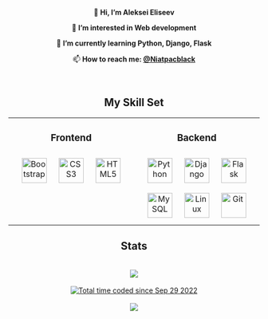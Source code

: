 <div align="center">


👋 <b>Hi, I’m Aleksei Eliseev</b>

👀 <b>I’m interested in Web development</b>

🌱 <b>I’m currently learning Python, Django, Flask</b>

📫 <b>How to reach me: [@Niatpacblack](https://t.me/niatpackcalb)</b>
</div>   

<br/>  

<h2 align="center">My Skill Set</h2>
<table align="center"><tr><td valign="top" width="33%">



<h3 align="center">Frontend</h3>
<div align="center">  
<a href="https://getbootstrap.com/docs/3.4/javascript/" target="_blank"><img style="margin: 10px" src="https://profilinator.rishav.dev/skills-assets/bootstrap-plain.svg" alt="Bootstrap" height="50" /></a>  
<a href="https://www.w3schools.com/css/" target="_blank"><img style="margin: 10px" src="https://profilinator.rishav.dev/skills-assets/css3-original-wordmark.svg" alt="CSS3" height="50" /></a>  
<a href="https://en.wikipedia.org/wiki/HTML5" target="_blank"><img style="margin: 10px" src="https://profilinator.rishav.dev/skills-assets/html5-original-wordmark.svg" alt="HTML5" height="50" /></a>  
</div>

</td><td valign="top" width="33%">



<h3 align="center">Backend</h3>
<div align="center">  
<a href="https://www.python.org/" target="_blank"><img style="margin: 10px" src="https://profilinator.rishav.dev/skills-assets/python-original.svg" alt="Python" height="50" /></a>  
<a href="https://www.djangoproject.com/" target="_blank"><img style="margin: 10px" src="https://profilinator.rishav.dev/skills-assets/django-original.svg" alt="Django" height="50" /></a>  
<a href="https://flask.palletsprojects.com/" target="_blank"><img style="margin: 10px" src="https://profilinator.rishav.dev/skills-assets/flask.png" alt="Flask" height="50" /></a>  
<a href="https://www.mysql.com/" target="_blank"><img style="margin: 10px" src="https://profilinator.rishav.dev/skills-assets/mysql-original-wordmark.svg" alt="MySQL" height="50" /></a>  
<a href="https://www.linux.org/" target="_blank"><img style="margin: 10px" src="https://profilinator.rishav.dev/skills-assets/linux-original.svg" alt="Linux" height="50" /></a>  
<a href="https://github.com/" target="_blank"><img style="margin: 10px" src="https://profilinator.rishav.dev/skills-assets/git-scm-icon.svg" alt="Git" height="50" /></a>  
</div>

</td>

</tr></table>  

<h2 align="center">Stats</h2>
<br/>  

<div align="center">
<a href=https://www.codewars.com/users/NiatpacKcalb><img src="https://www.codewars.com/users/NiatpacKcalb/badges/small"" /></a>
</div>

<br/> 

<div align="center">
<a href="https://wakatime.com/@83f8d99e-e577-4fba-a1f5-b81a84f8d868"><img src="https://wakatime.com/badge/user/83f8d99e-e577-4fba-a1f5-b81a84f8d868.svg" alt="Total time coded since Sep 29 2022" /></a>
</div>

<br/>  

<div align="center">
<img src="https://komarev.com/ghpvc/?username=NiatpacBlack&&style=flat-square" align="center" />
</div>  


